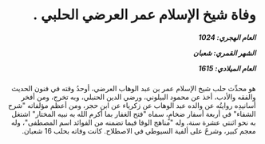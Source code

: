 <h1 dir="rtl">وفاة شيخ الإسلام عمر العرضي الحلبي .</h1>

<h5 dir="rtl">العام الهجري:  1024

الشهر القمري: شعبان

العام الميلادي: 1615</h5>

<p dir="rtl">هو محدِّث حلب شيخ الإسلام عمر بن عبد الوهاب العرضي، أوحدُ وقته في فنون الحديث والفقه والأدب، أخذ عن محمود البيلوني، ورضي الدين الحنبلي، وبه تخرج، ومن أفخر أسانيدِه روايتُه عن والده عبد الوهاب عن زكرياء عن ابن حجر، ومن أعظم مؤلفاته "شرح الشفاء" في أربعة أسفار ضخامٍ، سماه "فتح الغفار بما أكرم الله به نبيه المختار" اشتغل به نحو اثنتي عشرة سنة، وله "مناهج الوفا فيما تضمنه من الفوائد اسم المصطفى"، وله معجم كبير، وشرحٌ على ألفية السيوطي في الاصطلاح. كانت وفاته بحلب 16 شعبان.</p></br>
